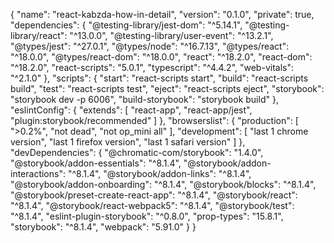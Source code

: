 {
"name": "react-kabzda-how-in-detail",
"version": "0.1.0",
"private": true,
"dependencies": {
"@testing-library/jest-dom": "^5.14.1",
"@testing-library/react": "^13.0.0",
"@testing-library/user-event": "^13.2.1",
"@types/jest": "^27.0.1",
"@types/node": "^16.7.13",
"@types/react": "^18.0.0",
"@types/react-dom": "^18.0.0",
"react": "^18.2.0",
"react-dom": "^18.2.0",
"react-scripts": "5.0.1",
"typescript": "^4.4.2",
"web-vitals": "^2.1.0"
},
"scripts": {
"start": "react-scripts start",
"build": "react-scripts build",
"test": "react-scripts test",
"eject": "react-scripts eject",
"storybook": "storybook dev -p 6006",
"build-storybook": "storybook build"
},
"eslintConfig": {
"extends": [
"react-app",
"react-app/jest",
"plugin:storybook/recommended"
]
},
"browserslist": {
"production": [
">0.2%",
"not dead",
"not op_mini all"
],
"development": [
"last 1 chrome version",
"last 1 firefox version",
"last 1 safari version"
]
},
"devDependencies": {
"@chromatic-com/storybook": "1.4.0",
"@storybook/addon-essentials": "^8.1.4",
"@storybook/addon-interactions": "^8.1.4",
"@storybook/addon-links": "^8.1.4",
"@storybook/addon-onboarding": "^8.1.4",
"@storybook/blocks": "^8.1.4",
"@storybook/preset-create-react-app": "^8.1.4",
"@storybook/react": "^8.1.4",
"@storybook/react-webpack5": "^8.1.4",
"@storybook/test": "^8.1.4",
"eslint-plugin-storybook": "^0.8.0",
"prop-types": "15.8.1",
"storybook": "^8.1.4",
"webpack": "5.91.0"
}
}
